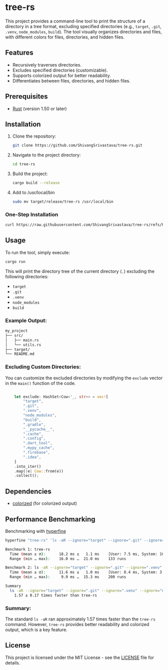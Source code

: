 # tree-rs

This project provides a command-line tool to print the structure of a directory in a tree format, excluding specified directories (e.g., `target`, `.git`, `.venv`, `node_modules`, `build`). The tool visually organizes directories and files, with different colors for files, directories, and hidden files. 

## Features

- Recursively traverses directories.
- Excludes specified directories (customizable).
- Supports colorized output for better readability.
- Differentiates between files, directories, and hidden files.

## Prerequisites

- [Rust](https://www.rust-lang.org/tools/install) (version 1.50 or later)

## Installation

1. Clone the repository:
   ```bash
   git clone https://github.com/ShivangSrivastava/tree-rs.git
   ```

2. Navigate to the project directory:
   ```bash
   cd tree-rs
   ```

3. Build the project:
   ```bash
   cargo build --release
   ```
4. Add to /usr/local/bin
    ```bash
    sudo mv target/release/tree-rs /usr/local/bin
    ```
    
### One-Step Installation
   ```bash
   curl https://raw.githubusercontent.com/ShivangSrivastava/tree-rs/refs/heads/main/install.sh | sh
   ```
    
## Usage

To run the tool, simply execute:

```bash
cargo run
```

This will print the directory tree of the current directory (`.`) excluding the following directories:

- `target`
- `.git`
- `.venv`
- `node_modules`
- `build`

### Example Output:

```bash
my_project
├── src/
│   ├── main.rs
│   └── utils.rs
├── target/
└── README.md
```

### Excluding Custom Directories:

You can customize the excluded directories by modifying the `exclude` vector in the `main()` function of the code.

```rust

    let exclude: HashSet<Cow<'_, str>> = vec![
        "target",
        ".git",
        ".venv",
        "node_modules",
        "build",
        ".gradle",
        "__pycache__",
        ".cache",
        ".config",
        ".dart_tool",
        ".mypy_cache",
        ".firebase",
        ".idea",
    ]
    .into_iter()
    .map(|e| Cow::from(e))
    .collect();

```

## Dependencies

- [colorized](https://crates.io/crates/colorized) (for colorized output)

## Performance Benchmarking
Benchmarking with [hyperfine](https://github.com/sharkdp/hyperfine)
```bash
hyperfine "tree-rs" 'ls -aR --ignore="target" --ignore=".git" --ignore=".venv" --ignore="node_modules" --ignore="build" --ignore=".gradle" --ignore="__pycache__" --ignore=".cache" --ignore=".config" --ignore=".dart_tool" --ignore=".mypy_cache" --ignore=".firebase" --ignore=".idea"' --warmup=10

Benchmark 1: tree-rs
  Time (mean ± σ):      18.2 ms ±   1.1 ms    [User: 7.5 ms, System: 10.6 ms]
  Range (min … max):    16.0 ms …  21.0 ms    133 runs

Benchmark 2: ls -aR --ignore="target" --ignore=".git" --ignore=".venv" --ignore="node_modules" --ignore="build" --ignore=".gradle" --ignore="__pycache__" --ignore=".cache" --ignore=".config" --ignore=".dart_tool" --ignore=".mypy_cache" --ignore=".firebase" --ignore=".idea"
  Time (mean ± σ):      11.6 ms ±   1.0 ms    [User: 8.4 ms, System: 3.2 ms]
  Range (min … max):     9.9 ms …  15.3 ms    200 runs

Summary
  ls -aR --ignore="target" --ignore=".git" --ignore=".venv" --ignore="node_modules" --ignore="build" --ignore=".gradle" --ignore="__pycache__" --ignore=".cache" --ignore=".config" --ignore=".dart_tool" --ignore=".mypy_cache" --ignore=".firebase" --ignore=".idea" ran
    1.57 ± 0.17 times faster than tree-rs

```
### Summary:

The standard `ls -aR` ran approximately 1.57 times faster than the `tree-rs` command. However, `tree-rs` provides better readability and colorized output, which is a key feature.

## License

This project is licensed under the MIT License - see the [LICENSE](LICENSE) file for details.

